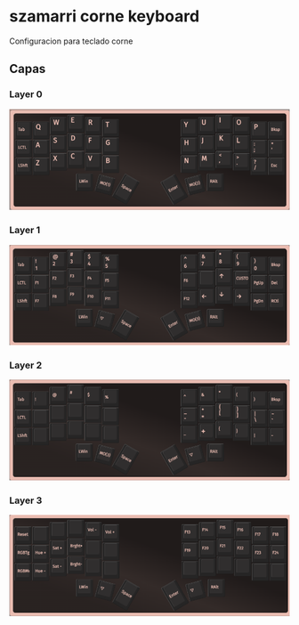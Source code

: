 # szamarri corne keyboard

Configuracion para teclado corne

## Capas

### Layer 0

![alt text](resources/imgs/layer0.png)

### Layer 1

![alt text](resources/imgs/layer1.png)

### Layer 2

![alt text](resources/imgs/layer2.png)

### Layer 3

![alt text](resources/imgs/layer3.png)
